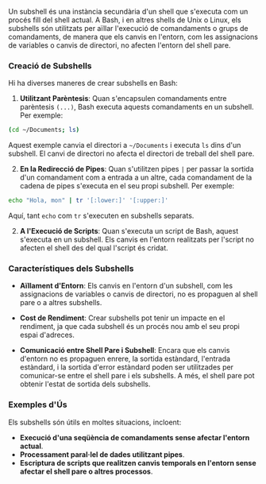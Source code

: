 Un subshell és una instància secundària d'un shell que s'executa com un procés fill del shell actual. A Bash, i en altres shells de Unix o Linux, els subshells són utilitzats per aïllar l'execució de comandaments o grups de comandaments, de manera que els canvis en l'entorn, com les assignacions de variables o canvis de directori, no afecten l'entorn del shell pare.

### Creació de Subshells

Hi ha diverses maneres de crear subshells en Bash:

1. **Utilitzant Parèntesis**: Quan s'encapsulen comandaments entre parèntesis `(...)`, Bash executa aquests comandaments en un subshell. Per exemple:
    
``` bash
(cd ~/Documents; ls)
```

Aquest exemple canvia el directori a `~/Documents` i executa `ls` dins d'un subshell. El canvi de directori no afecta el directori de treball del shell pare.

2.  **En la Redirecció de Pipes**: Quan s'utilitzen pipes `|` per passar la sortida d'un comandament com a entrada a un altre, cada comandament de la cadena de pipes s'executa en el seu propi subshell. Per exemple:

``` bash
echo "Hola, mon" | tr '[:lower:]' '[:upper:]'
```
  Aquí, tant `echo` com `tr` s'executen en subshells separats. 

2. **A l'Execució de Scripts**: Quan s'executa un script de Bash, aquest s'executa en un subshell. Els canvis en l'entorn realitzats per l'script no afecten el shell des del qual l'script és cridat.    

### Característiques dels Subshells

- **Aïllament d'Entorn**: Els canvis en l'entorn d'un subshell, com les assignacions de variables o canvis de directori, no es propaguen al shell pare o a altres subshells.
    
- **Cost de Rendiment**: Crear subshells pot tenir un impacte en el rendiment, ja que cada subshell és un procés nou amb el seu propi espai d'adreces.
    
- **Comunicació entre Shell Pare i Subshell**: Encara que els canvis d'entorn no es propaguen enrere, la sortida estàndard, l'entrada estàndard, i la sortida d'error estàndard poden ser utilitzades per comunicar-se entre el shell pare i els subshells. A més, el shell pare pot obtenir l'estat de sortida dels subshells.    

### Exemples d'Ús

Els subshells són útils en moltes situacions, incloent:

- **Execució d'una seqüència de comandaments sense afectar l'entorn actual**.
- **Processament paral·lel de dades utilitzant pipes**.
- **Escriptura de scripts que realitzen canvis temporals en l'entorn sense afectar el shell pare o altres processos**.
